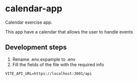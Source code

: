 # calendar-app
Calendar exercise app.

This app have a calendar that allows the user to handle events 


## Development steps

1. Rename .env.expample to .env
2. Fill the fields of the file with the required info

```
VITE_API_URL=https://localhost:3001/api
```